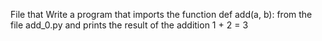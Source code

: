 File that Write a program that imports the function def add(a, b): from the file add_0.py and prints the result of the addition 1 + 2 = 3
